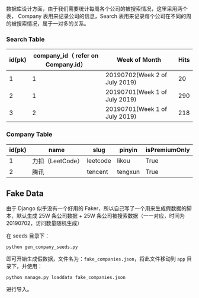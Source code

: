 数据库设计方面，由于我们需要统计每周各个公司的被搜索情况，这里采用两个表， Company 表用来记录公司的信息，Search 表用来记录每个公司在不同的周的被搜索情况，属于一对多的关系。

### Search Table

| id(pk) | company_id（ refer on Company.id） | Week of Month                 | Hits |
| ------ | ---------------------------------- | ----------------------------- | ---- |
| 1      | 1                                  | 20190702(Week 2 of July 2019) | 20   |
| 2      | 1                                  | 20190701(Week 1 of July 2019) | 290  |
| 3      | 2                                  | 20190701(Week 1 of July 2019) | 218  |

### Company Table

| id(pk) | name             | slug     | pinyin  | isPremiumOnly |
| ------ | ---------------- | -------- | ------- | ------------- |
| 1      | 力扣（LeetCode） | leetcode | likou   | True          |
| 2      | 腾讯             | tencent  | tengxun | True          |

## Fake Data

由于 Django 似乎没有一个好用的 Faker，所以自己写了一个用来生成假数据的脚本，默认生成 25W 条公司数据 + 25W 条公司被搜索数据（一一对应，时间为 20190702，访问数量随机生成）

在 seeds 目录下：

```
python gen_company_seeds.py
```

即可开始生成假数据，文件名为：`fake_companies.json`，将此文件移动到 `app` 目录下，并使用：

```
python manage.py loaddata fake_companies.json
```

进行导入。